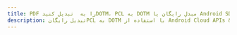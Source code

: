 ---title: PDF را به  تبدیل کنیدDOTM، PCL به DOTM مبدل رایگان یا Android SDKdescription: تبدیل رایگانPCL به DOTM با استفاده از Android Cloud APIs & SDK همچنین اسناد PDF را در Cloud ایجاد، ویرایش و رندر کنید.---